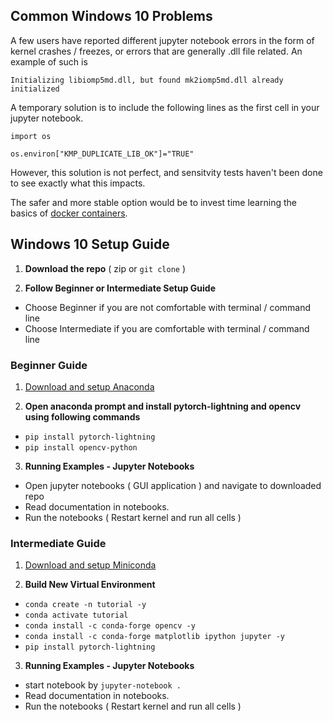 ## Common Windows 10 Problems

A few users have reported different jupyter notebook errors in the form of kernel crashes / freezes, or errors that are generally .dll file related. An example of such is  

`Initializing libiomp5md.dll, but found mk2iomp5md.dll already initialized`

A temporary solution is to include the following lines as the first cell in your jupyter notebook.

`import os`

`os.environ["KMP_DUPLICATE_LIB_OK"]="TRUE"`

However, this solution is not perfect, and sensitvity tests haven't been done to see exactly what this impacts. 

The safer and more stable option would be to invest time learning the basics of [docker containers](https://www.docker.com/resources/what-container).

## Windows 10 Setup Guide

1) **Download the repo** ( zip or `git clone` )

2) **Follow Beginner or Intermediate Setup Guide**
- Choose Beginner if you are not comfortable with terminal / command line
- Choose Intermediate if you are comfortable with terminal / command line

### Beginner Guide 

1) [Download and setup Anaconda](https://docs.anaconda.com/anaconda/install/windows/)

2) **Open anaconda prompt and install pytorch-lightning and opencv using following commands**

- `pip install pytorch-lightning`
- `pip install opencv-python`

3) **Running Examples - Jupyter Notebooks**

- Open jupyter notebooks ( GUI application ) and navigate to downloaded repo
- Read documentation in notebooks. 
- Run the notebooks ( Restart kernel and run all cells )

### Intermediate Guide

1) [Download and setup Miniconda](https://docs.conda.io/en/latest/miniconda.html)

3) **Build New Virtual Environment**

- `conda create -n tutorial -y`
- `conda activate tutorial`
- `conda install -c conda-forge opencv -y`
- `conda install -c conda-forge matplotlib ipython jupyter -y`
- `pip install pytorch-lightning`

3) **Running Examples - Jupyter Notebooks**

- start notebook by `jupyter-notebook .`
- Read documentation in notebooks. 
- Run the notebooks ( Restart kernel and run all cells )

